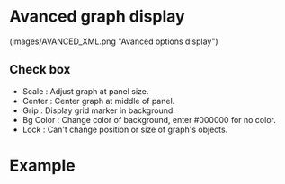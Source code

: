 # Avanced graph display
(images/AVANCED_XML.png "Avanced options display")

## Check box

  * Scale : Adjust graph at panel size.
  * Center : Center graph at middle of panel.
  * Grip : Display grid marker in background.
  * Bg Color : Change color of background, enter #000000 for no color.
  * Lock : Can't change position or size of graph's objects.

# Example